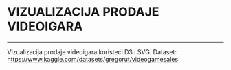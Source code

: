 # VIZUALIZACIJA PRODAJE VIDEOIGARA
----------------------------------
Vizualizacija prodaje videoigara koristeći D3 i SVG.
Dataset: https://www.kaggle.com/datasets/gregorut/videogamesales
